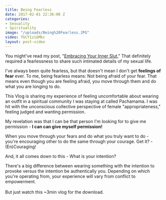 ```yaml
---
title: Being Fearless
date: 2017-02-01 22:36:00 Z
categories:
- Sexuality
- Spirituality
image: "/uploads/Being%20Fearless.JPG"
video: fGCY1ziGMkc
layout: post-video
---
```


You might've read my post, "[Embracing Your Inner Slut.](www.jocelynlee.ca/blog/embrace-your-inner-slut)" That definitely required a fearlessness to share such intimated details of my sexual life. 

I've always been quite fearless, but that doesn't mean I don't get **feelings of fear** ever. To me, being fearless means: Not being afraid of your fear. That means even though you are feeling afraid, you move through them and do what you are longing to do. 

This Vlog is sharing my experience of feeling uncomfortable about wearing an outfit in a spiritual community I was staying at called Pachamama. I was hit with the unconscious collective perspective of female "appropriateness," feeling judged and wanting permission. 

My revelation was that I can be that person I'm looking for to give me permission - **I can can give myself permission!**

When you move through your fears and do what you truly want to do - you're encouraging other to do the same through your courage. Get it? - (En)Couraging!

And, it all comes down to this - What is your intention? 

There's a big difference between wearing something with the intention to provoke versus the intention be authentically you. Depending on which you're operating from, your experience will vary from conflict to empowerment. \
\
But just watch this \~3min vlog for the download. 